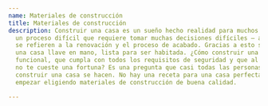 ```yaml
---
name: Materiales de construcción
title: Materiales de construcción
description: Construir una casa es un sueño hecho realidad para muchos. También es
  un proceso difícil que requiere tomar muchas decisiones difíciles – algunas de ellas
  se refieren a la renovación y el proceso de acabado. Gracias a esto se puede construir
  una casa llave en mano, lista para ser habitada. ¿Cómo construir una casa que sea
  funcional, que cumpla con todos los requisitos de seguridad y que al mismo tiempo
  no te cueste una fortuna? Es una pregunta que casi todas las personas que quieren
  construir una casa se hacen. No hay una receta para una casa perfecta, pero se puede
  empezar eligiendo materiales de construcción de buena calidad.

---
```

